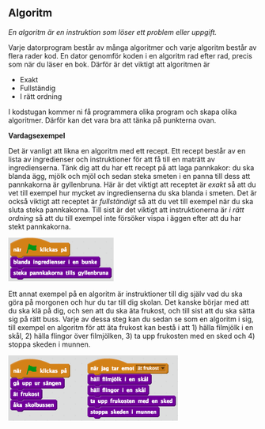 ## Algoritm


*En algoritm är en instruktion som löser ett problem eller uppgift.*

Varje datorprogram består av många algoritmer och varje algoritm består av flera rader kod. En dator genomför koden i en algoritm rad efter rad, precis som när du läser en bok. Därför är det viktigt att algoritmen är

* Exakt
* Fullständig
* I rätt ordning

I kodstugan kommer ni få programmera olika program och skapa olika algoritmer. Därför kan det vara bra att tänka på punkterna ovan.

**Vardagsexempel**

Det är vanligt att likna en algoritm med ett recept. Ett recept består av en lista av ingredienser och instruktioner för att få till en maträtt av ingredienserna. Tänk dig att du har ett recept på att laga pannkakor: du ska blanda ägg, mjölk och mjöl och sedan steka smeten i en panna till dess att pannkakorna är gyllenbruna. Här är det viktigt att receptet är *exakt* så att du vet till exempel hur mycket av ingredienserna du ska blanda i smeten. Det är också viktigt att receptet är *fullständigt* så att du vet till exempel när du ska sluta steka pannkakorna. Till sist är det viktigt att instruktionerna är *i rätt ordning* så att du till exempel inte försöker vispa i äggen efter att du har stekt pannkakorna.

![image alt text](algoritm_0.png)

Ett annat exempel på en algoritm är instruktioner till dig själv vad du ska göra på morgonen och hur du tar till dig skolan. Det kanske börjar med att du ska klä på dig, och sen att du ska äta frukost, och till sist att du ska sätta sig på rätt buss. Varje av dessa steg kan du sedan se som en algoritm i sig, till exempel en algoritm för att äta frukost kan bestå i att 1) hälla filmjölk i en skål, 2) hälla flingor över filmjölken, 3) ta upp frukosten med en sked och 4) stoppa skeden i munnen.



![image alt text](algoritm_1.png)
